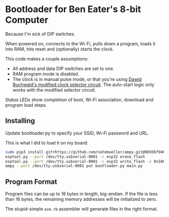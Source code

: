 # Bootloader for Ben Eater's 8-bit Computer

Because I'm sick of DIP switches.

When powered on, connects to the Wi-Fi, pulls down a program, loads it
into RAM, hits reset and (optionally) starts the clock.

This code makes a couple assumptions:
  * All address and data DIP switches are set to one.
  * RAM program mode is disabled.
  * The clock is in manual pulse mode, or that you're using [Dawid
    Buchwald's modified clock selector
    circuit](https://www.reddit.com/r/beneater/comments/eai6ke/issue_with_clock_kit_and_possible_solution_with/).
    The auto-start logic only works with the modified selector
    circuit.

Status LEDs show completion of boot, Wi-Fi association, download and
program load steps.

## Installing

Update bootloader.py to specify your SSID, Wi-Fi password and URL.

This is what I did to load it on my board:

```bash
sudo pip3 install git+https://github.com/natemueller/ampy.git@96936f946a32fba8d89c5607fb60e2cef83f4f1a
esptool.py --port /dev/tty.usbserial-0001 -c esp32 erase_flash
esptool.py --port /dev/tty.usbserial-0001 -c esp32 write_flash -z 0x1000 ~/Downloads/esp32-idf4-20200902-v1.13.bin
ampy --port /dev/tty.usbserial-0001 put bootloader.py main.py
```

## Program Format

Program files can be up to 16 bytes in length, big-endian.  If the
file is less than 16 bytes, the remaining memory addresses will be
initialized to zero.

The stupid-simple `asm.rb` assembler will generate files in the right
format.
